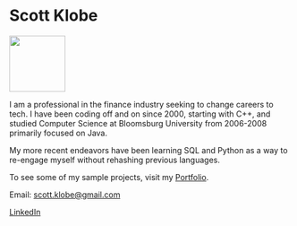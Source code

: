 # Scott Klobe

<img src="https://kibagari.github.io/images/scott.jpg" width="100" height="100">

I am a professional in the finance industry seeking to change careers to tech.  I have been coding off and on since 2000, starting with C++,  and studied Computer Science at Bloomsburg University from 2006-2008 primarily focused on Java. 

My more recent endeavors have been learning SQL and Python as a way to re-engage myself without rehashing previous languages.

To see some of my sample projects, visit my [Portfolio](https://kibagari.github.io/Portfolio/).

Email: <scott.klobe@gmail.com>

[LinkedIn](https://www.linkedin.com/in/scott-klobe-09a88355/)
